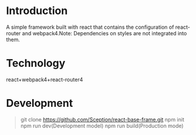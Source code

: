 # Introduction
A simple framework built with react that contains the configuration of react-router and webpack4.Note: Dependencies on styles are not integrated into them.
# Technology
react+webpack4+react-router4
# Development
> git clone https://github.com/Sception/react-base-frame.git
> npm init
> npm run dev(Development model)
> npm run build(Production mode)
